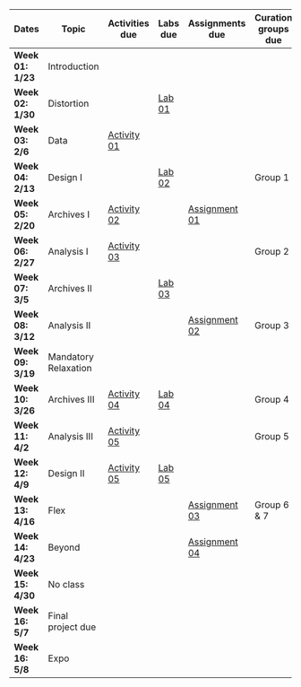| **Dates**         | **Topic**            | **Activities due**                                                      | **Labs due**                                         | **Assignments due**                                                           | **Curation groups due** |
| ----------------- | -------------------- | ----------------------------------------------------------------------- | ---------------------------------------------------- | ----------------------------------------------------------------------------- | ----------------------- |
| **Week 01: 1/23** | Introduction         |                                                                         |                                                      |                                                                               |                         |
| **Week 02: 1/30** | Distortion           |                                                                         | [Lab 01](../week/01_intro/lab/basics-india.md)       |                                                                               |                         |
| **Week 03: 2/6**  | Data                 | [Activity 01](../week/02_distortion/activity/mapping-ancient-places.md) |                                                      |                                                                               |                         |
| **Week 04: 2/13** | Design I             |                                                                         | [Lab 02](../week/03_data/lab/slave-trade.md)         |                                                                               | Group 1                 |
| **Week 05: 2/20** | Archives I           | [Activity 02](../week/04_aesthetics/activity/historic-pop-africa.md)    |                                                      | [Assignment 01](../week/04_aesthetics/assignment/witchcraft.md)               |                         |
| **Week 06: 2/27** | Analysis I           | [Activity 03](../week/05_archives-i/activity/historical-census.md)      |                                                      |                                                                               | Group 2                 |
| **Week 07: 3/5**  | Archives II          |                                                                         | [Lab 03](../week/06_analysis-i/lab/lighthouses.md)   |                                                                               |                         |
| **Week 08: 3/12** | Analysis II          |                                                                         |                                                      | [Assignment 02](../week/07_archives-ii/assignments/parking-lot-cemeteries.md) | Group 3                 |
| **Week 09: 3/19** | Mandatory Relaxation |                                                                         |                                                      |                                                                               |                         |
| **Week 10: 3/26** | Archives III         | [Activity 04](../final-projects/README.md)                              | [Lab 04](../week/08_analysis-ii/lab/indoeuro.md)     |                                                                               | Group 4                 |
| **Week 11: 4/2**  | Analysis III         | [Activity 05](../week/10_archives-iii/activity/nlp-for-gis.md)          |                                                      |                                                                               | Group 5                 |
| **Week 12: 4/9**  | Design II            | [Activity 05](../week/11_analysis-iii/activity/fp-env-scan.md)          | [Lab 05](../week/11_analysis-iii/lab/archaeology.md) |                                                                               |                         |
| **Week 13: 4/16** | Flex                 |                                                                         |                                                      | [Assignment 03](../week/12_design-ii/activity/flowing-letters.md)             | Group 6 & 7             |
| **Week 14: 4/23** | Beyond               |                                                                         |                                                      | [Assignment 04](../week/13_flex/assignments/fp-draft.md)                      |                         |
| **Week 15: 4/30** | No class             |                                                                         |                                                      |                                                                               |                         |
| **Week 16: 5/7**  | Final project due    |                                                                         |                                                      |                                                                               |                         |
| **Week 16: 5/8**  | Expo                 |                                                                         |                                                      |                                                                               |                         |